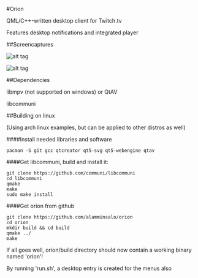 
#Orion

QML/C++-written desktop client for Twitch.tv

Features desktop notifications and integrated player

##Screencaptures

![alt tag](https://raw.githubusercontent.com/alamminsalo/orion/master/resources/screenshots/4.png)

![alt tag](https://raw.githubusercontent.com/alamminsalo/orion/master/resources/screenshots/5.png)

##Dependencies

libmpv (not supported on windows) or QtAV

libcommuni



##Building on linux

(Using arch linux examples, but can be applied to other distros as well)

####Install needed libraries and software

```
pacman -S git gcc qtcreator qt5-svg qt5-webengine qtav
```

####Get libcommuni, build and install it:

```
git clone https://github.com/communi/libcommuni
cd libcommuni
qmake
make
sudo make install
```
####Get orion from github

```
git clone https://github.com/alamminsalo/orion
cd orion
mkdir build && cd build
qmake ../
make
```

If all goes well, orion/build directory should now contain a working binary named 'orion'!

By running 'run.sh', a desktop entry is created for the menus also


